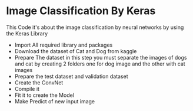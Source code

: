 # Image Classification By Keras

This Code  it's about the image classification by neural networks by using the Keras Library  
 
 - Import All required library and packages
 - Download the dataset of Cat and Dog from kaggle 
 - Prepare The dataset in this step you must separate the images of dogs and cat by creating 2 folders one for dog image and 
     the other with cat images 
 - Prepare the test dataset and validation dataset
 - Create the ConvNet
 - Compile it 
 - Fit it to create the Model 
 - Make Predict of new input image 
 
